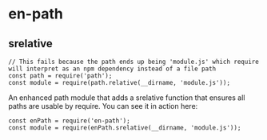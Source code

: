 # en-path

## srelative
    // This fails because the path ends up being 'module.js' which require will interpret as an npm dependency instead of a file path
    const path = require('path');
    const module = require(path.relative(__dirname, 'module.js'));

An enhanced path module that adds a srelative function that ensures all paths are usable by require. You can see it in action here:

    const enPath = require('en-path');
    const module = require(enPath.srelative(__dirname, 'module.js'));
